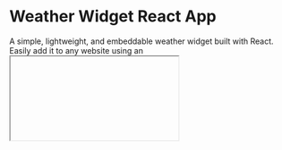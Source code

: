 # Weather Widget React App

A simple, lightweight, and embeddable weather widget built with React. Easily add it to any website using an <iframe> tag.

LIVE:[View Live][https://react-weather-app-widget.vercel.app]

## Technologies Used

- React
- OpenWeatherMap API
- BootStrap

This project was bootstrapped with [Create React App](https://github.com/facebook/create-react-app).

## Getting Started

1. Clone the Repository
2. Install Dependencies
   `npm install`
3. Run the App Locally
   `npm start`

## Building the App

`npm build`

## Embed on Any Website

`<iframe src="https://react-weather-app-widget.vercel.app/" width="enter height" height="enter width" frameborder="0" </iframe>
`

## 🌍 API Configuration

This widget fetches weather data from OpenWeather API.
To use your own API key, update src/config.js:
`export const API_KEY = "your-api-key-here"; `
